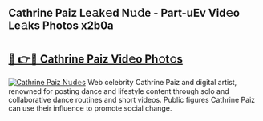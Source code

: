 ## Cathrine Paiz Le𝚊k𝚎d N𝚞𝚍e - Part-uEv Vid𝚎o Le𝚊ks Photos x2b0a

# <h2><a href="http://fbbxzd.evod.top/?m=Cathrine+Paiz">🔗 👉🔴 Cathrine Paiz Vid𝚎o Ph𝚘t𝚘s</a></h2>

[![Cathrine Paiz N𝚞d𝚎s](https://i.imgur.com/8V9OHl7.gif)](http://fbbxzd.evod.top/?m=Cathrine+Paiz)
Web celebrity Cathrine Paiz and digital artist, renowned for posting dance and lifestyle content through solo and collaborative dance routines and short videos. Public figures Cathrine Paiz can use their influence to promote social change. 
